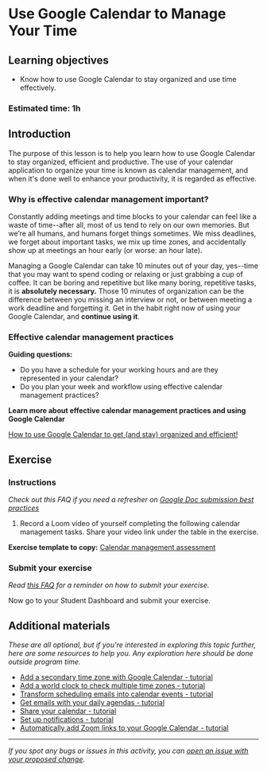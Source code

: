 # Use Google Calendar to Manage Your Time

## Learning objectives

- Know how to use Google Calendar to stay organized and use time effectively.

### **Estimated time**: 1h

## Introduction

The purpose of this lesson is to help you learn how to use Google Calendar to stay organized, efficient and productive. The use of your calendar application to organize your time is known as calendar management, and when it's done well to enhance your productivity, it is regarded as effective.

### Why is effective calendar management important?

Constantly adding meetings and time blocks to your calendar can feel like a waste of time--after all, most of us tend to rely on our own memories. But we’re all humans, and humans forget things sometimes. We miss deadlines, we forget about important tasks, we mix up time zones, and accidentally show up at meetings an hour early (or worse: an hour late).

Managing a Google Calendar can take 10 minutes out of your day, yes--time that you may want to spend coding or relaxing or just grabbing a cup of coffee. It can be boring and repetitive but like many boring, repetitive tasks, it is **absolutely necessary.** Those 10 minutes of organization can be the difference between you missing an interview or not, or between meeting a work deadline and forgetting it. Get in the habit right now of using your Google Calendar, and **continue using it**.

### Effective calendar management practices

**Guiding questions:**

- Do you have a schedule for your working hours and are they represented in your calendar?
- Do you plan your week and workflow using effective calendar management practices?

**Learn more about effective calendar management practices and using Google Calendar**

[How to use Google Calendar to get (and stay) organized and efficient!](how-to-use-google-calendar-to-get-and-stay-organized-and-efficient.md)

## Exercise

### Instructions

*Check out this FAQ if you need a refresher on [Google Doc submission best practices](https://microverse.zendesk.com/hc/en-us/articles/360063156813)*

1. Record a Loom video of yourself completing the following calendar management tasks. Share your video link under the table in the exercise.

**Exercise template to copy:** [Calendar management assessment](https://docs.google.com/document/d/1R7LRvYUkGAQjhLB_7W2_pDL_J-M1eJAlghH4mASsLJc/edit?usp=sharing)

### Submit your exercise

*Read [this FAQ](https://microverse.zendesk.com/hc/en-us/articles/360061344234) for a reminder on how to submit your exercise.*

Now go to your Student Dashboard and submit your exercise.

## Additional materials

*These are all optional, but if you're interested in exploring this topic further, here are some resources to help you. Any exploration here should be done outside program time.*

- [Add a secondary time zone with Google Calendar - tutorial](https://youtu.be/2q72abY_5D0)
- [Add a world clock to check multiple time zones - tutorial](https://youtu.be/ico2Pnbk0bw)
- [Transform scheduling emails into calendar events - tutorial](https://youtu.be/pn6460GnooI)
- [Get emails with your daily agendas - tutorial](https://youtu.be/hovfE2I60hM)
- [Share your calendar - tutorial](https://youtu.be/q6rG0CyLeFc)
- [Set up notifications - tutorial](https://youtu.be/asxtTNlMNqE)
- [Automatically add Zoom links to your Google Calendar - tutorial](https://youtu.be/Qhculbcktuw)

------

_If you spot any bugs or issues in this activity, you can [open an issue with your proposed change](https://github.com/microverseinc/curriculum-transversal-skills/blob/main/git-github/articles/open_issue.md)._